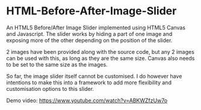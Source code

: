 # HTML-Before-After-Image-Slider
An HTML5 Before/After Image Slider implemented using HTML5 Canvas and Javascript. The slider works by hiding a part of one image and exposing more of the other depending on the position of the slider. 

2 images have been provided along with the source code, but any 2 images can be used with this, as long as they are the same size. Canvas also needs to be set to the same size as the images. 

So far, the image slider itself cannot be customised. I do however have intentions to make this into a framework to add more flexibility and customisation options to this slider.

Demo video: https://www.youtube.com/watch?v=ABKWZfzUw7o
